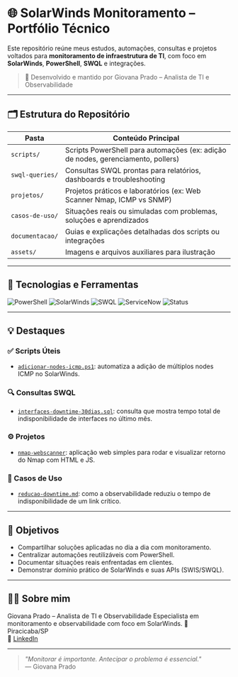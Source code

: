 
# 🌐 SolarWinds Monitoramento – Portfólio Técnico

Este repositório reúne meus estudos, automações, consultas e projetos voltados para **monitoramento de infraestrutura de TI**, com foco em **SolarWinds**, **PowerShell**, **SWQL** e integrações.

> 🔧 Desenvolvido e mantido por Giovana Prado – Analista de TI e Observabilidade

---

## 🗂️ Estrutura do Repositório

| Pasta             | Conteúdo Principal                                                                 |
|------------------|--------------------------------------------------------------------------------------|
| `scripts/`        | Scripts PowerShell para automações (ex: adição de nodes, gerenciamento, pollers)   |
| `swql-queries/`   | Consultas SWQL prontas para relatórios, dashboards e troubleshooting                |
| `projetos/`       | Projetos práticos e laboratórios (ex: Web Scanner Nmap, ICMP vs SNMP)               |
| `casos-de-uso/`   | Situações reais ou simuladas com problemas, soluções e aprendizados                 |
| `documentacao/`   | Guias e explicações detalhadas dos scripts ou integrações                          |
| `assets/`         | Imagens e arquivos auxiliares para ilustração                                       |

---

## 🧠 Tecnologias e Ferramentas

![PowerShell](https://img.shields.io/badge/PowerShell-5391FE?logo=powershell&logoColor=white)
![SolarWinds](https://img.shields.io/badge/SolarWinds-Monitoring-orange)
![SWQL](https://img.shields.io/badge/SWQL-Query-blue)
![ServiceNow](https://img.shields.io/badge/ServiceNow-Integration-003087)
![Status](https://img.shields.io/badge/Status-Em%20Desenvolvimento-yellow)

---

## 💡 Destaques

### ✅ Scripts Úteis
- [`adicionar-nodes-icmp.ps1`](scripts/adicionar-nodes-icmp.ps1): automatiza a adição de múltiplos nodes ICMP no SolarWinds.

### 🔍 Consultas SWQL
- [`interfaces-downtime-30dias.sql`](swql-queries/interfaces-downtime-30dias.sql): consulta que mostra tempo total de indisponibilidade de interfaces no último mês.

### ⚙️ Projetos
- [`nmap-webscanner`](projetos/nmap-webscanner): aplicação web simples para rodar e visualizar retorno do Nmap com HTML e JS.

### 🧾 Casos de Uso
- [`reducao-downtime.md`](casos-de-uso/reducao-downtime.md): como a observabilidade reduziu o tempo de indisponibilidade de um link crítico.

---

## 📌 Objetivos

- Compartilhar soluções aplicadas no dia a dia com monitoramento.
- Centralizar automações reutilizáveis com PowerShell.
- Documentar situações reais enfrentadas em clientes.
- Demonstrar domínio prático de SolarWinds e suas APIs (SWIS/SWQL).

---

## 👩‍💻 Sobre mim

Giovana Prado – Analista de TI e Observabilidade
Especialista em monitoramento e observabilidade com foco em SolarWinds. 
📍 Piracicaba/SP  
🔗 [LinkedIn](https://www.linkedin.com/in/giovana-prado/)

---

> _"Monitorar é importante. Antecipar o problema é essencial."_  
> — Giovana Prado

